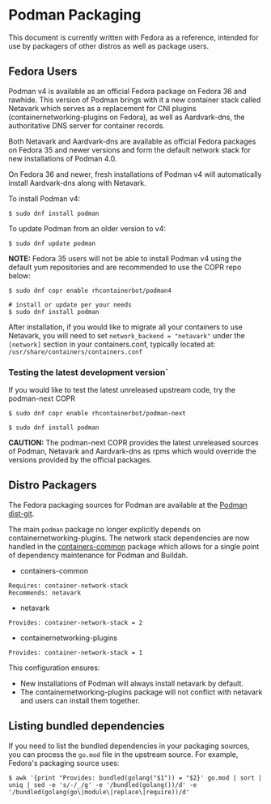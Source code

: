 # Podman Packaging

This document is currently written with Fedora as a reference, intended for use
by packagers of other distros as well as package users.

## Fedora Users
Podman v4 is available as an official Fedora package on Fedora 36 and rawhide.
This version of Podman brings with it a new container stack called
Netavark which serves as a replacement for CNI plugins
(containernetworking-plugins on Fedora), as well as Aardvark-dns, the
authoritative DNS server for container records.

Both Netavark and Aardvark-dns are available as official Fedora packages on
Fedora 35 and newer versions and form the default network stack for new
installations of Podman 4.0.

On Fedora 36 and newer, fresh installations of Podman v4 will
automatically install Aardvark-dns along with Netavark.

To install Podman v4:

```console
$ sudo dnf install podman
```

To update Podman from an older version to v4:

```console
$ sudo dnf update podman
```

**NOTE:** Fedora 35 users will not be able to install Podman v4 using the default yum
repositories and are recommended to use the COPR repo below:

```console
$ sudo dnf copr enable rhcontainerbot/podman4

# install or update per your needs
$ sudo dnf install podman
```

After installation, if you would like to migrate all your containers to use
Netavark, you will need to set `network_backend = "netavark"` under
the `[network]` section in your containers.conf, typically located at:
`/usr/share/containers/containers.conf`

### Testing the latest development version`

If you would like to test the latest unreleased upstream code, try the
podman-next COPR

```console
$ sudo dnf copr enable rhcontainerbot/podman-next

$ sudo dnf install podman
```

**CAUTION:** The podman-next COPR provides the latest unreleased sources of Podman,
Netavark and Aardvark-dns as rpms which would override the versions provided by
the official packages.

## Distro Packagers

The Fedora packaging sources for Podman are available at the [Podman
dist-git](https://src.fedoraproject.org/rpms/podman).

The main `podman` package no longer explicitly depends on
containernetworking-plugins. The network stack dependencies are now handled in
the [containers-common](https://src.fedoraproject.org/rpms/containers-common)
package which allows for a single point of dependency maintenance for Podman
and Buildah.

- containers-common
```
Requires: container-network-stack
Recommends: netavark
```

- netavark
```
Provides: container-network-stack = 2
```

- containernetworking-plugins
```
Provides: container-network-stack = 1
```

This configuration ensures:
- New installations of Podman will always install netavark by default.
- The containernetworking-plugins package will not conflict with netavark and
users can install them together.

## Listing bundled dependencies
If you need to list the bundled dependencies in your packaging sources, you can
process the `go.mod` file in the upstream source.
For example, Fedora's packaging source uses:

```
$ awk '{print "Provides: bundled(golang("$1")) = "$2}' go.mod | sort | uniq | sed -e 's/-/_/g' -e '/bundled(golang())/d' -e '/bundled(golang(go\|module\|replace\|require))/d'
```
